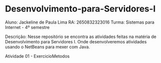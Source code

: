 # Desenvolvimento-para-Servidores-I

Aluno: Jackeline de Paula Lima
RA: 2650832323016
Turma: Sistemas para Internet - 4º semestre

Descrição: Nesse repositório se encontra as atividades feitas na matéria de Desenvolvimento para Servidores I. Onde desenvolveremos atividades usando o NetBeans para mexer com Java.

Atividade 01 - ExercicioMetodos
